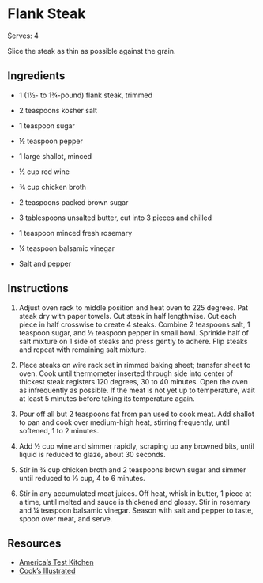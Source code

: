 # Flank Steak

Serves: 4

 Slice the steak as thin as possible against the grain.

## Ingredients

* 1	(1½- to 1¾-pound) flank steak, trimmed
* 2	teaspoons kosher salt
* 1	teaspoon sugar
* ½	teaspoon pepper

* 1 large shallot, minced
* ½ cup red wine
* ¾ cup chicken broth
* 2 teaspoons packed brown sugar
* 3 tablespoons unsalted butter, cut into 3 pieces and chilled
* 1 teaspoon minced fresh rosemary
* ¼ teaspoon balsamic vinegar
* Salt and pepper

## Instructions

1. Adjust oven rack to middle position and heat oven to 225 degrees. Pat steak dry with paper towels. Cut steak in half lengthwise. Cut each piece in half crosswise to create 4 steaks. Combine 2 teaspoons salt, 1 teaspoon sugar, and ½ teaspoon pepper in small bowl. Sprinkle half of salt mixture on 1 side of steaks and press gently to adhere. Flip steaks and repeat with remaining salt mixture.

2. Place steaks on wire rack set in rimmed baking sheet; transfer sheet to oven. Cook until thermometer inserted through side into center of thickest steak registers 120 degrees, 30 to 40 minutes. Open the oven as infrequently as possible. If the meat is not yet up to temperature, wait at least 5 minutes before taking its temperature again.

3. Pour off all but 2 teaspoons fat from pan used to cook meat. Add shallot to pan and cook over medium-high heat, stirring frequently, until softened, 1 to 2 minutes.

4. Add ½ cup wine and simmer rapidly, scraping up any browned bits, until liquid is reduced to glaze, about 30 seconds.

5. Stir in ¾ cup chicken broth and 2 teaspoons brown sugar and simmer until reduced to ⅓ cup, 4 to 6 minutes.

6. Stir in any accumulated meat juices. Off heat, whisk in butter, 1 piece at a time, until melted and sauce is thickened and glossy. Stir in rosemary and ¼ teaspoon balsamic vinegar. Season with salt and pepper to taste, spoon over meat, and serve.

## Resources

* [America’s Test Kitchen](https://www.americastestkitchen.com/recipes/8495-pan-seared-flank-steak-with-mustard-chive-butter)
* [Cook’s Illustrated](https://www.cooksillustrated.com/features/8439-boosting-the-basics-two-wine-pan-sauces-to-dress-up-any-meal)
